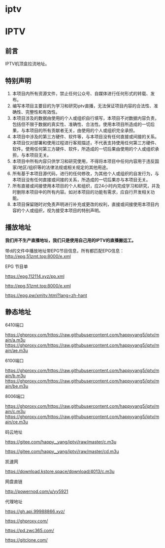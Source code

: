 # iptv
# IPTV

## 前言

IPTV机顶盒拉流地址。

## 特别声明

1. 本项目内所有资源文件，禁止任何公众号、自媒体进行任何形式的转载、发布。
2. 编写本项目主要目的为学习和研究iptv直播，无法保证项目内容的合法性、准确性、完整性和有效性。
3. 本项目涉及的数据由使用的个人或组织自行填写，本项目不对数据内容负责，包括但不限于数据的真实性、准确性、合法性。使用本项目所造成的一切后果，与本项目的所有贡献者无关，由使用的个人或组织完全承担。
4. 本项目中涉及的第三方硬件、软件等，与本项目没有任何直接或间接的关系。本项目仅对部署和使用过程进行客观描述，不代表支持使用任何第三方硬件、软件。使用任何第三方硬件、软件，所造成的一切后果由使用的个人或组织承担，与本项目无关。
5. 本项目中所有内容只供学习和研究使用，不得将本项目中任何内容用于违反国家/地区/组织等的法律法规或相关规定的其他用途。
6. 所有基于本项目源代码，进行的任何修改，为其他个人或组织的自发行为，与本项目没有任何直接或间接的关系，所造成的一切后果亦与本项目无关。
7. 所有直接或间接使用本项目的个人和组织，应24小时内完成学习和研究，并及时删除本项目中的所有内容。如对本项目的功能有需求，应自行开发相关功能。
8. 本项目保留随时对免责声明进行补充或更改的权利，直接或间接使用本项目内容的个人或组织，视为接受本项目的特别声明。

## 播放地址

**我们并不生产直播地址，我们只是使用自己用的IPTV的直播搬运工。**

带d的文件中播放地址带EPG节目信息，所有都匹配EPG信息：http://epg.51zmt.top:8000/e.xml

EPG 节目单

https://epg.112114.xyz/pp.xml

http://epg.51zmt.top:8000/e.xml

https://epg.pw/xmltv.html?lang=zh-hant

## 静态地址

6410端口

https://ghproxy.com/https://raw.githubusercontent.com/happyyang5/iptv/main/a.m3u
https://ghproxy.com/https://raw.githubusercontent.com/happyyang5/iptv/main/ae.m3u

6100端口

https://ghproxy.com/https://raw.githubusercontent.com/happyyang5/iptv/main/b.m3u
https://ghproxy.com/https://raw.githubusercontent.com/happyyang5/iptv/main/be.m3u

8006端口

https://ghproxy.com/https://raw.githubusercontent.com/happyyang5/iptv/main/c.m3u
https://ghproxy.com/https://raw.githubusercontent.com/happyyang5/iptv/main/ce.m3u

码云地址

https://gitee.com/happy__yang/iptvi/raw/master/c.m3u

https://gitee.com/happy__yang/iptvi/raw/master/cd.m3u

凯速网

https://download.kstore.space/download/4013/c.m3u

网盘直链

http://powernod.com/u/yy5921

代理地址

https://gh.api.99988866.xyz/ 

https://ghproxy.com/ 

https://pd.zwc365.com/

https://gitclone.com/

